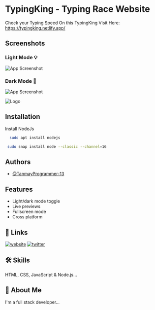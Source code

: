 
# TypingKing - Typing Race Website

Check  your Typing Speed On this TypingKing 
Visit Here: https://typingking.netlify.app/




## Screenshots

### Light Mode 💡
![App Screenshot](https://blogger.googleusercontent.com/img/b/R29vZ2xl/AVvXsEgGjD0_4nUxqJ_gaPk7IBboZoZvFfFX1jlVc4EZrjl2eI5r302-YdnK5_D11UbqahnQAO_4gQoRxYO5KK7dxOshOPkf7OP9WLOMsRrD-KKNPIwYltxz2A_p-5pGeU9BTQap5yX5il4uFCpzo9S0fX66JPsbFUpdiwNnmn48mEX0NrnTs2nwuJ3rU6eB/w945-h600-p-k-no-nu/Screenshot%20from%202022-09-30%2021-22-43.png)

### Dark Mode 🌙

![App Screenshot](https://blogger.googleusercontent.com/img/b/R29vZ2xl/AVvXsEh_OUPzxEVVimEIKHMscKqy8TzWufNEY8wCHD4O55qdCgYvM8EvxZrImdRjSDQBbiZH53Jzyp-grb4VLyuIvESlG0j_J21QG9-Xzt4dnaZ55bzNDAvIsibOPzyzwIHjdybinXKYOrysBED_a_XIOAb3ewi6q0F2MoGjuD0x0igqrBKJbtHTaTG17oGP/w612-h313/dark-mode.png)

![Logo](https://blogger.googleusercontent.com/img/b/R29vZ2xl/AVvXsEg3QHQoK8Nh071hgpT7xgjmnYqQrSEnbW6SfdB3pU3vuE02VPd7s3hPpKUTeZy02KRngTkG_vZeDAuIjqcTJdq9IhHEkTHHIS9gHOjHYHqcliNKrcTJc_8hkd_rNlakD2xQ0ts3lFPyMGnSbVYJzMEg_exLrq7DHNepNpyDcKQwRiMfMiDZPqadosH0/w255-h59/logo.png)


## Installation

Install NodeJs

```bash
  sudo apt install nodejs
```
```bash
 sudo snap install node --classic --channel=16
```
    
## Authors

- [@TanmayProgrammer-13](https://github.com/TanmayProgrammer-13)


## Features

- Light/dark mode toggle
- Live previews
- Fullscreen mode
- Cross platform


## 🔗 Links
[![website](https://img.shields.io/badge/my_website-000?style=for-the-badge&logo=ko-fi&logoColor=white)](https://mrprogrammer.in/)
[![twitter](https://img.shields.io/badge/twitter-1DA1F2?style=for-the-badge&logo=twitter&logoColor=white)](https://twitter.com/MrProgrammer21)


## 🛠 Skills
HTML, CSS, JavaScript & Node.js...


## 🚀 About Me
I'm a full stack developer...
